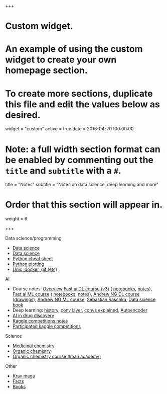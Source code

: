 +++
# Custom widget.
# An example of using the custom widget to create your own homepage section.
# To create more sections, duplicate this file and edit the values below as desired.
widget = "custom"
active = true
date = 2016-04-20T00:00:00

# Note: a full width section format can be enabled by commenting out the `title` and `subtitle` with a `#`.
title = "Notes"
subtitle = "Notes on data science, deep learning and more"

# Order that this section will appear in.
weight = 6

+++

Data science/programming
<ul><li><a href="https://gist.github.com/fabsta/1d2573293678441e8db97bb0ebbfb9cb">Data science</a></li>
<li><a href="https://gist.github.com/fabsta/8d5233356618ee7b2e87b84146a33a79">Data science</a></li>
<li><a href="https://gist.github.com/fabsta/86fa94221789e15239c7b888c3ec3c8c">Python cheat sheet</a></li>
<li><a href="https://gist.github.com/fabsta/9a1efa91f14381bf0bbe3b07605d74fa">Python plotting</a></li>
<li><a href="https://gist.github.com/fabsta/1acb17d190b8fb503a3e90c7728f6f47">Unix, docker, git  (etc)</a></li></ul>
AI
<ul>
<li>Course notes: <a href="https://gist.github.com/fabsta/07ec84bb85a43f811dd0a8ce09d9bd24">Overview</a>
<a href="https://gist.github.com/fabsta/07ec84bb85a43f811dd0a8ce09d9bd24#fastai-dl-course-v3">Fast.ai DL course (v3)</a> (
<a href="https://gist.github.com/fabsta/07ec84bb85a43f811dd0a8ce09d9bd24#notebooks">notebooks</a>,
<a href="https://gist.github.com/fabsta/07ec84bb85a43f811dd0a8ce09d9bd24#notes">notes</a>),
<a href="https://gist.github.com/fabsta/07ec84bb85a43f811dd0a8ce09d9bd24#fastai-ml-course">Fast.ai ML course</a> (
<a href="https://gist.github.com/fabsta/07ec84bb85a43f811dd0a8ce09d9bd24#notebooks-1">notebooks</a>,
<a href="https://gist.github.com/fabsta/07ec84bb85a43f811dd0a8ce09d9bd24#notebooks-1">notes</a>),
<a href="https://gist.github.com/fabsta/07ec84bb85a43f811dd0a8ce09d9bd24#andrew-ng-coursera-dl-course">Andrew NG DL course</a>
(<a href="https://gist.github.com/fabsta/07ec84bb85a43f811dd0a8ce09d9bd24#drawings">drawings</a>),
<a href="https://gist.github.com/fabsta/07ec84bb85a43f811dd0a8ce09d9bd24#andrew-ng-ml-coursera-course">Andrew NG ML course</a>,
<a href="https://gist.github.com/fabsta/07ec84bb85a43f811dd0a8ce09d9bd24#python-machine-learning---sebastian-raschka">Sebastian Raschka</a>,
<a href="https://gist.github.com/fabsta/07ec84bb85a43f811dd0a8ce09d9bd24#data-science-books">Data science book</a>
</li>
<li>Deep learning:
<a href="https://gist.github.com/fabsta/cb0f216982a4ed01ea60a060955d95c5#history">history</a>,
<a href="https://gist.github.com/fabsta/cb0f216982a4ed01ea60a060955d95c5#convolutional-layer">conv layer</a>,
<a href="https://gist.github.com/fabsta/cb0f216982a4ed01ea60a060955d95c5#convolutions-explained-1d-2d-3d">convs explained</a>,
<a href="https://gist.github.com/fabsta/cb0f216982a4ed01ea60a060955d95c5#convolutions-explained-1d-2d-3d">Autoencoder</a>
</li>
<li><a href="https://gist.github.com/fabsta/0b20935c3c066a2ad788d83f2a66ceff">AI in drug discovery</a></li>
<li><a href="https://gist.github.com/fabsta/e87801aacfe7524b74cdae31d536f670">Kaggle competitions notes</a></li>
<li><a href="https://gist.github.com/fabsta/33773f38e007b0f1853dad7840b12515">Participated kaggle competitions</a></li>
</ul>

Science
<ul>
<li><a href="https://gist.github.com/fabsta/3e144effecf8c89078447d1082cb13ae">Medicinal chemistry</a></li>
<li><a href="https://gist.github.com/fabsta/b870a657182b13adaab7718aa53417d2">Organic chemistry</a></li>
<li><a href="https://gist.github.com/fabsta/7fc9ac1f4a48258cde570a5a3d9064bf">Organic chemistry course (khan academy)</a></li>
</ul>
Other
<ul>
<li><a href="https://gist.github.com/fabsta/94c8ac6f8d35f10bdc2a0217ee93b66d">Krav maga</a></li>
<li><a href="https://gist.github.com/fabsta/b2031fcf221a63d0e60d1b31d5026cd7">Facts</a></li>
<li><a href="https://gist.github.com/fabsta/5f94b199ee9cb95960633879113855f7">Books</a></li>
</ul>
